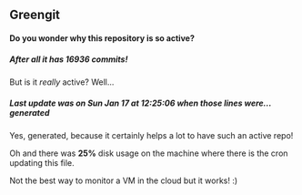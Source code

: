 ## Greengit

#### Do you wonder why this repository is so active?

##### After all it has 16936 commits!

But is it *really* active? Well...

##### Last update was on Sun Jan 17 at 12:25:06 when those lines were... generated

Yes, generated, because it certainly helps a lot to have such an active repo!

Oh and there was **25%** disk usage on the machine
where there is the cron updating this file.

Not the best way to monitor a VM in the cloud but it works! :)
